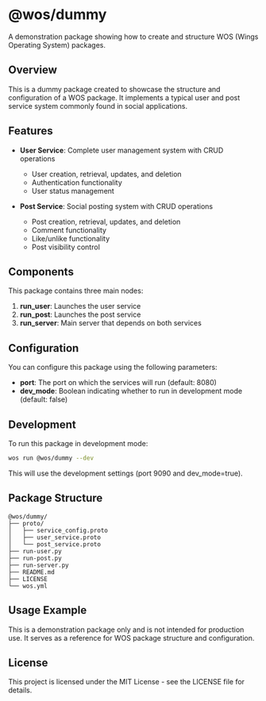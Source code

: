 # @wos/dummy

A demonstration package showing how to create and structure WOS (Wings Operating System) packages.

## Overview

This is a dummy package created to showcase the structure and configuration of a WOS package. It implements a typical user and post service system commonly found in social applications.

## Features

- **User Service**: Complete user management system with CRUD operations

  - User creation, retrieval, updates, and deletion
  - Authentication functionality
  - User status management

- **Post Service**: Social posting system with CRUD operations
  - Post creation, retrieval, updates, and deletion
  - Comment functionality
  - Like/unlike functionality
  - Post visibility control

## Components

This package contains three main nodes:

1. **run_user**: Launches the user service
2. **run_post**: Launches the post service
3. **run_server**: Main server that depends on both services

## Configuration

You can configure this package using the following parameters:

- **port**: The port on which the services will run (default: 8080)
- **dev_mode**: Boolean indicating whether to run in development mode (default: false)

## Development

To run this package in development mode:

```bash
wos run @wos/dummy --dev
```

This will use the development settings (port 9090 and dev_mode=true).

## Package Structure

```
@wos/dummy/
├── proto/
│   ├── service_config.proto
│   ├── user_service.proto
│   └── post_service.proto
├── run-user.py
├── run-post.py
├── run-server.py
├── README.md
├── LICENSE
└── wos.yml
```

## Usage Example

This is a demonstration package only and is not intended for production use. It serves as a reference for WOS package structure and configuration.

## License

This project is licensed under the MIT License - see the LICENSE file for details.
